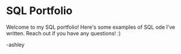 # SQL Portfolio

Welcome to my SQL portfolio! Here's some examples of SQL ode I've written. Reach out if you have any questions! :)

-ashley
